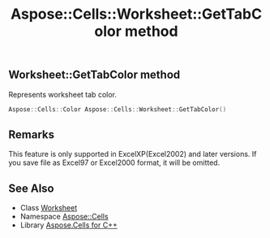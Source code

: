 ﻿---
title: Aspose::Cells::Worksheet::GetTabColor method
linktitle: GetTabColor
second_title: Aspose.Cells for C++ API Reference
description: 'Aspose::Cells::Worksheet::GetTabColor method. Represents worksheet tab color in C++.'
type: docs
weight: 10000
url: /cpp/aspose.cells/worksheet/gettabcolor/
---
## Worksheet::GetTabColor method


Represents worksheet tab color.

```cpp
Aspose::Cells::Color Aspose::Cells::Worksheet::GetTabColor()
```

## Remarks


This feature is only supported in ExcelXP(Excel2002) and later versions. If you save file as Excel97 or Excel2000 format, it will be omitted.
## See Also

* Class [Worksheet](../)
* Namespace [Aspose::Cells](../../)
* Library [Aspose.Cells for C++](../../../)
